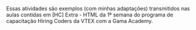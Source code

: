 Essas atividades são exemplos (com minhas adaptações) transmitidos nas aulas contidas em [HC] Extra - HTML da 1ª semana do programa de capacitação Hiring Coders da VTEX com a Gama Academy.
